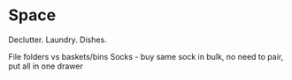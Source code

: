 # Space

Declutter.
Laundry.
Dishes.

File folders vs baskets/bins
Socks - buy same sock in bulk, no need to pair, put all in one drawer
